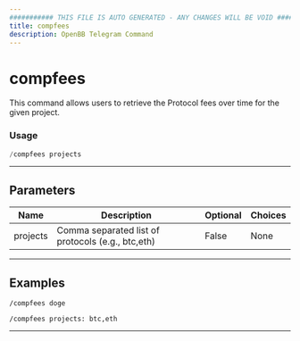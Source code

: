 ```yaml
---
########### THIS FILE IS AUTO GENERATED - ANY CHANGES WILL BE VOID ###########
title: compfees
description: OpenBB Telegram Command
---
```


# compfees

This command allows users to retrieve the Protocol fees over time for the given project.

### Usage

```python wordwrap
/compfees projects
```

---

## Parameters

| Name | Description | Optional | Choices |
| ---- | ----------- | -------- | ------- |
| projects | Comma separated list of protocols (e.g., btc,eth) | False | None |


---

## Examples

```
/compfees doge
```

```
/compfees projects: btc,eth
```

---
